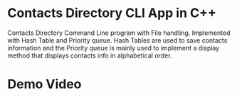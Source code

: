 # Contacts Directory CLI App in C++
Contacts Directory Command Line program with File handling. Implemented with Hash Table and Priority queue. Hash Tables are used to save contacts information and the Priority queue is mainly used to implement a display method that displays contacts info in alphabetical order.
# Demo Video
